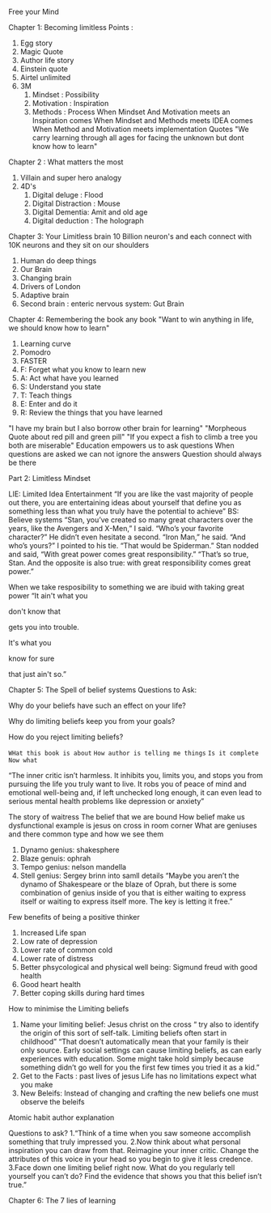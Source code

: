 Free your Mind

Chapter 1: Becoming limitless 
Points :
1. Egg story 
2. Magic Quote 
3. Author life story 
4. Einstein quote 
5. Airtel unlimited 
6. 3M
   1. Mindset : Possibility 
   2. Motivation : Inspiration 
   3. Methods : Process
When Mindset And Motivation meets an Inspiration comes 
When Mindset and Methods meets IDEA comes 
When Method and Motivation meets implementation 
Quotes "We carry learning through all ages for facing the unknown but dont know how to learn"

Chapter 2 : What matters the most 
1. Villain and super hero analogy 
2. 4D's
   1. Digital deluge : Flood 
   2. Digital Distraction : Mouse 
   3. Digital Dementia: Amit and old age 
   4. Digital deduction : The holograph 

Chapter 3: Your Limitless brain
10 Billion neuron's and each connect with 10K neurons and they sit on our shoulders 
1. Human do deep things 
2. Our Brain 
3. Changing brain 
4. Drivers of London 
5. Adaptive brain 
6. Second brain : enteric nervous system: Gut Brain 

Chapter 4: Remembering the book any book 
"Want to win anything in life, we should know how to learn"
1. Learning curve
2. Pomodro 
3.  FASTER 
   1. F: Forget what you know to learn new 
   2. A: Act what have you learned 
   3. S: Understand you state 
   4. T: Teach things 
   5. E: Enter and do it 
   6. R: Review the things that you have learned 

"I have my brain but I also borrow other brain for learning"
"Morpheous Quote about red pill and green pill"
"If you expect a fish to climb a  tree you both are miserable"
Education empowers us to ask questions 
When questions are asked we can not ignore the answers 
Question should always be there 

Part 2: Limitless Mindset 

LIE: Limited Idea Entertainment 
“If you are like the vast majority of people out there, you are entertaining ideas about yourself that define you as something less than what you truly have the potential to achieve”
BS: Believe systems 
“Stan, you’ve created so many great characters over the years, like the Avengers and X-Men,” I said. “Who’s your favorite character?”
He didn’t even hesitate a second.
“Iron Man,” he said. “And who’s yours?”
I pointed to his tie. “That would be Spiderman.”
Stan nodded and said, “With great power comes great responsibility.”
“That’s so true, Stan. And the opposite is also true: with great responsibility comes great power.”

When we take resposibility to something we are ibuid with taking great power 
“It ain't what you

don't know that

gets you into trouble.

It's what you

know for sure

that just ain't so.”



Chapter 5: The Spell of belief systems 
Questions to Ask:

Why do your beliefs have such an effect on your life?

Why do limiting beliefs keep you from your goals?

How do you reject limiting beliefs?




`WHat this book is about` 
`How author is telling me things` 
`Is it complete` 
`Now what` 

“The inner critic isn’t harmless. It inhibits you, limits you, and stops you from pursuing the life you truly want to live. It robs you of peace of mind and emotional well-being and, if left unchecked long enough, it can even lead to serious mental health problems like depression or anxiety”


The story of waitress 
The belief that we are bound 
How belief make us dysfunctional example is jesus on cross in room corner 
What are geniuses and there common type and how we see them 
1. Dynamo genius: shakesphere 
2. Blaze genuis: ophrah 
3. Tempo genius: nelson mandella 
4. Stell genius: Sergey brinn into samll details 
“Maybe you aren’t the dynamo of Shakespeare or the blaze of Oprah, but there is some combination of genius inside of you that is either waiting to express itself or waiting to express itself more. The key is letting it free.”

Few benefits of being a positive thinker 
1. Increased Life span 
2. Low rate of depression 
3. Lower rate of common cold 
4. Lower rate of distress 
5. Better phsycological and physical well being: Sigmund freud with good health 
6. Good heart health 
7. Better coping skills during hard times 


How to minimise the Limiting beliefs
1. Name your limiting belief: Jesus christ on the cross
   “ try also to identify the origin of this sort of self-talk. Limiting beliefs often start in childhood”
   “That doesn’t automatically mean that your family is their only source. Early social settings can cause limiting beliefs, as can early experiences with education. Some might take hold simply because something didn’t go well for you the first few times you tried it as a kid.”
2. Get to the Facts : past lives of jesus 
   Life has no limitations expect what you make
3. New Beleifs: Instead of changing and crafting the new beliefs one must observe the beleifs 

Atomic habit author explanation

Questions to ask?
1.“Think of a time when you saw someone accomplish something that truly impressed you. 
2.Now think about what personal inspiration you can draw from that.
Reimagine your inner critic. Change the attributes of this voice in your head so you begin to give it less credence.
3.Face down one limiting belief right now. What do you regularly tell yourself you can’t do? Find the evidence that shows you that this belief isn’t true.”


Chapter 6: The 7 lies of learning 




